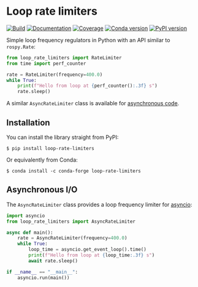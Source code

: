 # Loop rate limiters

[![Build](https://img.shields.io/github/actions/workflow/status/upkie/loop-rate-limiters/main.yml?branch=main)](https://github.com/upkie/loop-rate-limiters/actions)
[![Documentation](https://img.shields.io/github/actions/workflow/status/upkie/loop-rate-limiters/docs.yml?branch=main&label=docs)](https://upkie.github.io/loop-rate-limiters/)
[![Coverage](https://coveralls.io/repos/github/upkie/loop-rate-limiters/badge.svg?branch=main)](https://coveralls.io/github/upkie/loop-rate-limiters?branch=main)
[![Conda version](https://anaconda.org/conda-forge/loop-rate-limiters/badges/version.svg)](https://anaconda.org/conda-forge/loop-rate-limiters)
[![PyPI version](https://img.shields.io/pypi/v/loop-rate-limiters)](https://pypi.org/project/loop-rate-limiters/)

Simple loop frequency regulators in Python with an API similar to ``rospy.Rate``:

```python
from loop_rate_limiters import RateLimiter
from time import perf_counter

rate = RateLimiter(frequency=400.0)
while True:
    print(f"Hello from loop at {perf_counter():.3f} s")
    rate.sleep()
```

A similar ``AsyncRateLimiter`` class is available for [asynchronous code](https://github.com/upkie/loop-rate-limiters#asynchronous-io).

## Installation

You can install the library straight from PyPI:

```console
$ pip install loop-rate-limiters
```

Or equivalently from Conda:

```console
$ conda install -c conda-forge loop-rate-limiters
```

## Asynchronous I/O

The ``AsyncRateLimiter`` class provides a loop frequency limiter for [asyncio](https://docs.python.org/3/library/asyncio.html):

```python
import asyncio
from loop_rate_limiters import AsyncRateLimiter

async def main():
    rate = AsyncRateLimiter(frequency=400.0)
    while True:
        loop_time = asyncio.get_event_loop().time()
        print(f"Hello from loop at {loop_time:.3f} s")
        await rate.sleep()

if __name__ == "__main__":
    asyncio.run(main())
```
